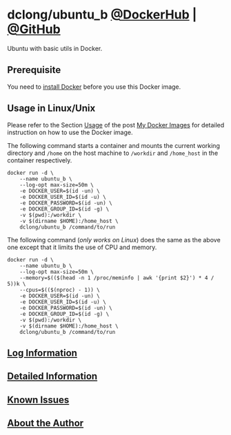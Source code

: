 # dclong/ubuntu_b [@DockerHub](https://hub.docker.com/r/dclong/ubuntu_b/) | [@GitHub](https://github.com/dclong/docker-ubuntu_b)

Ubuntu with basic utils in Docker.

## Prerequisite
You need to [install Docker](http://www.legendu.net/en/blog/docker-installation/) before you use this Docker image.


## Usage in Linux/Unix

Please refer to the Section
[Usage](http://www.legendu.net/en/blog/my-docker-images/#usage)
of the post [My Docker Images](http://www.legendu.net/en/blog/my-docker-images/) 
for detailed instruction on how to use the Docker image.

The following command starts a container 
and mounts the current working directory and `/home` on the host machine 
to `/workdir` and `/home_host` in the container respectively.
```
docker run -d \
    --name ubuntu_b \
    --log-opt max-size=50m \
    -e DOCKER_USER=$(id -un) \
    -e DOCKER_USER_ID=$(id -u) \
    -e DOCKER_PASSWORD=$(id -un) \
    -e DOCKER_GROUP_ID=$(id -g) \
    -v $(pwd):/workdir \
    -v $(dirname $HOME):/home_host \
    dclong/ubuntu_b /command/to/run
```
The following command (*only works on Linux*) does the same as the above one 
except that it limits the use of CPU and memory.
```
docker run -d \
    --name ubuntu_b \
    --log-opt max-size=50m \
    --memory=$(($(head -n 1 /proc/meminfo | awk '{print $2}') * 4 / 5))k \
    --cpus=$(($(nproc) - 1)) \
    -e DOCKER_USER=$(id -un) \
    -e DOCKER_USER_ID=$(id -u) \
    -e DOCKER_PASSWORD=$(id -un) \
    -e DOCKER_GROUP_ID=$(id -g) \
    -v $(pwd):/workdir \
    -v $(dirname $HOME):/home_host \
    dclong/ubuntu_b /command/to/run
```
## [Log Information](http://www.legendu.net/en/blog/my-docker-images/#docker-container-logs)

## [Detailed Information](http://www.legendu.net/en/blog/my-docker-images/#list-of-images-and-detailed-information) 

## [Known Issues](http://www.legendu.net/en/blog/my-docker-images/#known-issues)

## [About the Author](http://www.legendu.net/pages/about)
